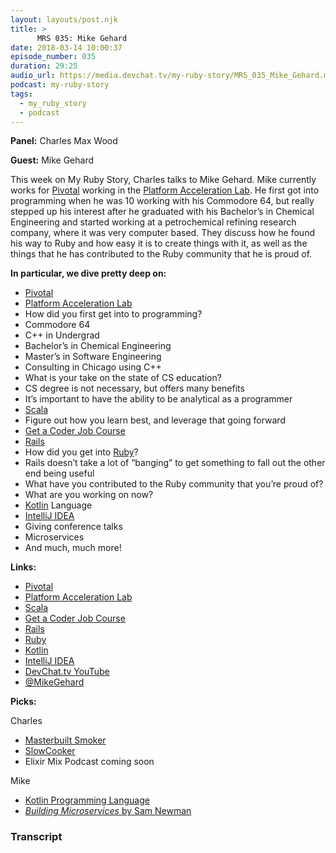 ```yaml
---
layout: layouts/post.njk
title: >
      MRS 035: Mike Gehard
date: 2018-03-14 10:00:37
episode_number: 035
duration: 29:25
audio_url: https://media.devchat.tv/my-ruby-story/MRS_035_Mike_Gehard.mp3
podcast: my-ruby-story
tags: 
  - my_ruby_story
  - podcast
---
```


 **Panel:** Charles Max Wood

**Guest:** Mike Gehard

This week on My Ruby Story, Charles talks to Mike Gehard. Mike currently works for [Pivotal](https://pivotal.io/) working in the [Platform Acceleration Lab](https://pivotal.io/platform-acceleration-lab). He first got into programming when he was 10 working with his Commodore 64, but really stepped up his interest after he graduated with his Bachelor’s in Chemical Engineering and started working at a petrochemical refining research company, where it was very computer based. They discuss how he found his way to Ruby and how easy it is to create things with it, as well as the things that he has contributed to the Ruby community that he is proud of.

**In particular, we dive pretty deep on:**

- [Pivotal](https://pivotal.io/)
- [Platform Acceleration Lab](https://pivotal.io/platform-acceleration-lab)
- How did you first get into to programming?
- Commodore 64
- C++ in Undergrad
- Bachelor’s in Chemical Engineering
- Master’s in Software Engineering
- Consulting in Chicago using C++
- What is your take on the state of CS education?
- CS degree is not necessary, but offers many benefits
- It’s important to have the ability to be analytical as a programmer
- [Scala](https://www.scala-lang.org/)
- Figure out how you learn best, and leverage that going forward
- [Get a Coder Job Course](https://devchat.tv/get-a-coder-job)
- [Rails](http://rubyonrails.org/)
- How did you get into [Ruby](http://www.ruby-lang.org/en/)?
- Rails doesn’t take a lot of “banging” to get something to fall out the other end being useful
- What have you contributed to the Ruby community that you’re proud of?
- What are you working on now?
- [Kotlin](https://kotlinlang.org/) Language 
- [IntelliJ IDEA](https://www.jetbrains.com/idea/)
- Giving conference talks
- Microservices
- And much, much more!

**Links:**

- [Pivotal](https://pivotal.io/)
- [Platform Acceleration Lab](https://pivotal.io/platform-acceleration-lab)
- [Scala](https://www.scala-lang.org/)
- [Get a Coder Job Course](https://devchat.tv/get-a-coder-job)
- [Rails](http://rubyonrails.org/)
- [Ruby](http://www.ruby-lang.org/en/)
- [Kotlin](https://kotlinlang.org/)
- [IntelliJ IDEA](https://www.jetbrains.com/idea/)
- [DevChat.tv YouTube](https://www.youtube.com/channel/UCABJEQ57MIn6X3TIHIebJUw)
- [@MikeGehard](https://twitter.com/mikegehard?ref_src=twsrc%255Egoogle%257Ctwcamp%255Eserp%257Ctwgr%255Eauthor)

**Picks:**

Charles

- [Masterbuilt Smoker](https://masterbuilt.com/)
- [SlowCooker](https://www.amazon.com/Crock-Pot-6-Quart-Programmable-Stainless-SCCPVL610-S/dp/B004P2NG0K)
- Elixir Mix Podcast coming soon

Mike

- [Kotlin Programming Language](https://kotlinlang.org/)
- [_Building Microservices_ by Sam Newman](https://www.amazon.com/Building-Microservices-Designing-Fine-Grained-Systems/dp/1491950358)


### Transcript


